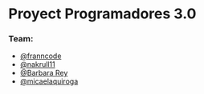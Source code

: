 <h1>Proyect Programadores 3.0</h1>

<h3>Team:</h3>
<ul>
  <li><a href="https://www.github.com/franncode">@franncode</a></li>
  <li><a href="https://www.github.com/nakrull11">@nakrull11</li>
  <li>@Barbara Rey</li>
  <li><a href="https://www.github.com/micaelaquiroga">@micaelaquiroga</li>
</ul>
